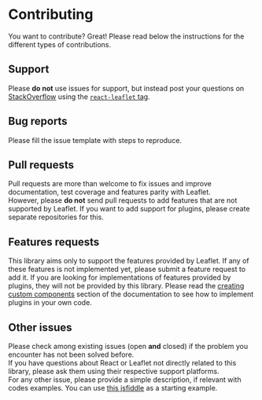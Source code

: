 # Contributing

You want to contribute? Great! Please read below the instructions for the different types of contributions.

## Support

Please **do not** use issues for support, but instead post your questions on [StackOverflow](https://stackoverflow.com/) using the [`react-leaflet` tag](https://stackoverflow.com/questions/tagged/react-leaflet).

## Bug reports

Please fill the issue template with steps to reproduce.

## Pull requests

Pull requests are more than welcome to fix issues and improve documentation, test coverage and features parity with Leaflet.  
However, please **do not** send pull requests to add features that are not supported by Leaflet. If you want to add support for plugins, please create separate repositories for this.

## Features requests

This library aims only to support the features provided by Leaflet. If any of these features is not implemented yet, please submit a feature request to add it.
If you are looking for implementations of features provided by plugins, they will not be provided by this library. Please read the [creating custom components](#creating-custom-components) section of the documentation to see how to implement plugins in your own code.

## Other issues

Please check among existing issues (open **and** closed) if the problem you encounter has not been solved before.  
If you have questions about React or Leaflet not directly related to this library, please ask them using their respective support platforms.  
For any other issue, please provide a simple description, if relevant with codes examples. You can use [this jsfiddle](https://jsfiddle.net/paul_lecam/q2v7t59h/) as a starting example.
